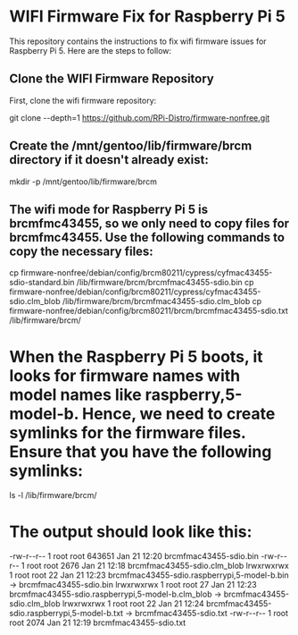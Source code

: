 # WIFI Firmware Fix for Raspberry Pi 5

This repository contains the instructions to fix wifi firmware issues for Raspberry Pi 5. Here are the steps to follow:

## Clone the WIFI Firmware Repository

First, clone the wifi firmware repository:

git clone --depth=1 https://github.com/RPi-Distro/firmware-nonfree.git

## Create the /mnt/gentoo/lib/firmware/brcm directory if it doesn't already exist:

mkdir -p /mnt/gentoo/lib/firmware/brcm

## The wifi mode for Raspberry Pi 5 is brcmfmc43455, so we only need to copy files for brcmfmc43455. Use the following commands to copy the necessary files:

cp firmware-nonfree/debian/config/brcm80211/cypress/cyfmac43455-sdio-standard.bin /lib/firmware/brcm/brcmfmac43455-sdio.bin
cp firmware-nonfree/debian/config/brcm80211/cypress/cyfmac43455-sdio.clm_blob /lib/firmware/brcm/brcmfmac43455-sdio.clm_blob
cp firmware-nonfree/debian/config/brcm80211/brcm/brcmfmac43455-sdio.txt /lib/firmware/brcm/
# When the Raspberry Pi 5 boots, it looks for firmware names with model names like raspberry,5-model-b. Hence, we need to create symlinks for the firmware files. Ensure that you have the following symlinks:

ls -l /lib/firmware/brcm/

# The output should look like this:

-rw-r--r-- 1 root root 643651 Jan 21 12:20 brcmfmac43455-sdio.bin
-rw-r--r-- 1 root root   2676 Jan 21 12:18 brcmfmac43455-sdio.clm_blob
lrwxrwxrwx 1 root root     22 Jan 21 12:23 brcmfmac43455-sdio.raspberrypi,5-model-b.bin -> brcmfmac43455-sdio.bin
lrwxrwxrwx 1 root root     27 Jan 21 12:23 brcmfmac43455-sdio.raspberrypi,5-model-b.clm_blob -> brcmfmac43455-sdio.clm_blob
lrwxrwxrwx 1 root root     22 Jan 21 12:24 brcmfmac43455-sdio.raspberrypi,5-model-b.txt -> brcmfmac43455-sdio.txt
-rw-r--r-- 1 root root   2074 Jan 21 12:19 brcmfmac43455-sdio.txt


